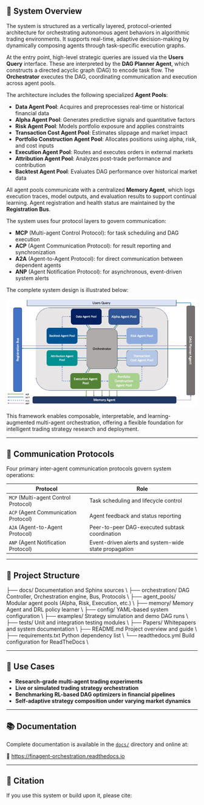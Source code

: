 ## 📐 System Overview

The system is structured as a vertically layered, protocol-oriented architecture for orchestrating autonomous agent behaviors in algorithmic trading environments. It supports real-time, adaptive decision-making by dynamically composing agents through task-specific execution graphs.

At the entry point, high-level strategic queries are issued via the **Users Query** interface. These are interpreted by the **DAG Planner Agent**, which constructs a directed acyclic graph (DAG) to encode task flow. The **Orchestrator** executes the DAG, coordinating communication and execution across agent pools.

The architecture includes the following specialized **Agent Pools**:

- **Data Agent Pool**: Acquires and preprocesses real-time or historical financial data
- **Alpha Agent Pool**: Generates predictive signals and quantitative factors
- **Risk Agent Pool**: Models portfolio exposure and applies constraints
- **Transaction Cost Agent Pool**: Estimates slippage and market impact
- **Portfolio Construction Agent Pool**: Allocates positions using alpha, risk, and cost inputs
- **Execution Agent Pool**: Routes and executes orders in external markets
- **Attribution Agent Pool**: Analyzes post-trade performance and contribution
- **Backtest Agent Pool**: Evaluates DAG performance over historical market data

All agent pools communicate with a centralized **Memory Agent**, which logs execution traces, model outputs, and evaluation results to support continual learning. Agent registration and health status are maintained by the **Registration Bus**.

The system uses four protocol layers to govern communication:

- **MCP** (Multi-agent Control Protocol): for task scheduling and DAG execution
- **ACP** (Agent Communication Protocol): for result reporting and synchronization
- **A2A** (Agent-to-Agent Protocol): for direct communication between dependent agents
- **ANP** (Agent Notification Protocol): for asynchronous, event-driven system alerts

The complete system design is illustrated below:

![System Architecture](docs/source/intro/FinProtocol.jpg)

This framework enables composable, interpretable, and learning-augmented multi-agent orchestration, offering a flexible foundation for intelligent trading strategy research and deployment.

---

## 🔗 Communication Protocols

Four primary inter-agent communication protocols govern system operations:

| Protocol | Role |
|----------|------|
| `MCP` (Multi-agent Control Protocol) | Task scheduling and lifecycle control |
| `ACP` (Agent Communication Protocol) | Agent feedback and status reporting |
| `A2A` (Agent-to-Agent Protocol) | Peer-to-peer DAG-executed subtask coordination |
| `ANP` (Agent Notification Protocol) | Event-driven alerts and system-wide state propagation |

---

## 📁 Project Structure
├── docs/                 Documentation and Sphinx sources \\
├── orchestration/        DAG Controller, Orchestration engine, Bus, Protocols \\
├── agent_pools/          Modular agent pools (Alpha, Risk, Execution, etc.) \\
├── memory/               Memory Agent and DRL policy learner \\
├── config/               YAML-based system configuration \\
├── examples/             Strategy simulation and demo DAG runs \\
├── tests/                Unit and integration testing modules \\
├── Papers/               Whitepapers and system documentation \\
├── README.md             Project overview and guide \\
├── requirements.txt      Python dependency list \\
└── readthedocs.yml       Build configuration for ReadTheDocs \\

---

## 🧪 Use Cases

- **Research-grade multi-agent trading experiments**  
- **Live or simulated trading strategy orchestration**
- **Benchmarking RL-based DAG optimizers in financial pipelines**
- **Self-adaptive strategy composition under varying market dynamics**

---

## 📚 Documentation

Complete documentation is available in the [`docs/`](docs/) directory and online at:

📘 https://finagent-orchestration.readthedocs.io

---

## 📝 Citation

If you use this system or build upon it, please cite:
